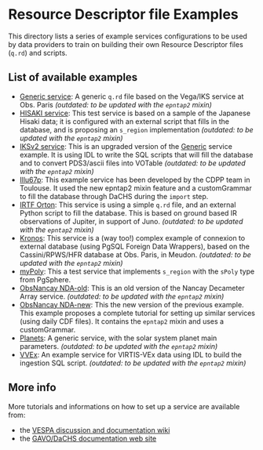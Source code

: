 # Resource Descriptor file Examples

This directory lists a series of example services configurations 
to be used by data providers to train on building their own 
Resource Descriptor files (`q.rd`) and scripts.

## List of available examples

* [Generic service](generic): A generic `q.rd` file based on the Vega/IKS service at Obs. Paris _(outdated: to be updated with the `epntap2` mixin)_
* [HISAKI service](hisaki): This test service is based on a sample of the Japanese Hisaki data; it is configured with an external script that fills in the database, and is proposing an `s_region` implementation _(outdated: to be updated with the `epntap2` mixin)_
* [IKSv2 service](iks_v2): This is an upgraded version of the [Generic](generic) service example. It is using IDL to write the SQL scripts that will fill the database and to convert PDS3/ascii files into VOTable _(outdated: to be updated with the `epntap2` mixin)_
* [Illu67p](illu67p): This example service has been developed by the CDPP team in Toulouse. It used the new epntap2 mixin feature and a customGrammar to fill the database through DaCHS during the `import` step.
* [IRTF Orton](irtf_orton): This service is using a simple `q.rd` file, and an external Python script to fill the database. This is based on ground based IR observations of Jupiter, in support of Juno. _(outdated: to be updated with the `epntap2` mixin)_
* [Kronos](kronos): This service is a (way too!) complex example of connexion to external database (using PgSQL Foreign Data Wrappers), based on the Cassini/RPWS/HFR database at Obs. Paris, in Meudon. _(outdated: to be updated with the `epntap2` mixin)_
* [myPoly](mypolyb): This a test service that implements `s_region` with the `sPoly` type from PgSphere.
* [ObsNancay NDA-old](nancay_dam): This is an old version of the Nancay Decameter Array service. _(outdated: to be updated with the `epntap2` mixin)_
* [ObsNancay NDA-new](nda-epntap2-mixin-customGrammar): This the new version of the previous example. This example proposes a complete tutorial for setting up similar services (using daily CDF files). It contains the `epntap2` mixin and uses a customGrammar.
* [Planets](planets): A generic service, with the solar system planet main parameters. _(outdated: to be updated with the `epntap2` mixin)_
* [VVEx](vvex): An example service for VIRTIS-VEx data using IDL to build the ingestion SQL script.  _(outdated: to be updated with the `epntap2` mixin)_

## More info

More tutorials and informations on how to set up a service are available from:

* the [VESPA discussion and documentation wiki](https://voparis-confluence.obspm.fr/display/VES/Implementing+a+VESPA+service)
* the [GAVO/DaCHS documentation web site](http://docs.g-vo.org/DaCHS/)


